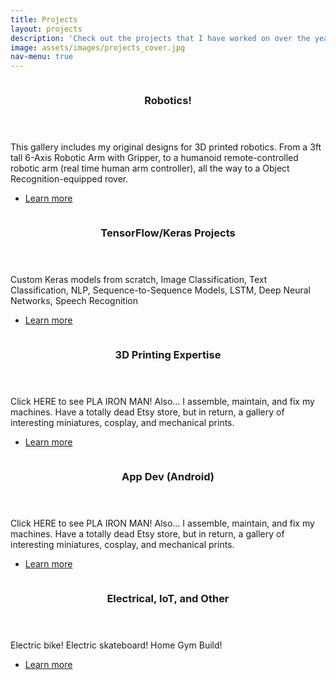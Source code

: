 ```yaml
---
title: Projects
layout: projects
description: 'Check out the projects that I have worked on over the years.'
image: assets/images/projects_cover.jpg
nav-menu: true
---
```


<!-- Main -->
<div id="main">

<section id="two" class="spotlights">
	<section>
		<a href="projects.html" class="image">
			<img src="assets/images/pic09.jpg" alt="" data-position="top center" />
		</a>
		<div class="content">
			<div class="inner">
				<header class="major">
					<h3>Robotics!</h3>
				</header>
				<p>This gallery includes my original designs for 3D printed robotics. From a 3ft tall 6-Axis Robotic Arm with Gripper, 
			to a humanoid remote-controlled robotic arm (real time human arm controller),
			all the way to a Object Recognition-equipped rover.</p>
				<ul class="actions">
					<li><a href="projects.html" class="button">Learn more</a></li>
				</ul>
			</div>
		</div>
	</section>
	<section>
		<a href="projects.html" class="image">
			<img src="{% link assets/images/pic08.jpg %}" alt="" data-position="center center" />
		</a>
		<div class="content">
			<div class="inner">
				<header class="major">
					<h3>TensorFlow/Keras Projects</h3>
				</header>
				<p>Custom Keras models from scratch, Image Classification, Text Classification, NLP, Sequence-to-Sequence Models, 
					LSTM, Deep Neural Networks, Speech Recognition</p>
				<ul class="actions">
					<li><a href="projects.html" class="button">Learn more</a></li>
				</ul>
			</div>
		</div>
	</section>
	<section>
		<a href="projects.html" class="image">
			<img src="{% link assets/images/pic09.jpg %}" alt="" data-position="top center" />
		</a>
		<div class="content">
			<div class="inner">
				<header class="major">
					<h3>3D Printing Expertise</h3>
				</header>
				<p>Click HERE to see PLA IRON MAN! Also... I assemble, maintain, and fix my machines. Have a totally dead Etsy store, 
					but in return, a gallery of interesting miniatures, cosplay, and mechanical prints.</p>
				<ul class="actions">
					<li><a href="projects.html" class="button">Learn more</a></li>
				</ul>
			</div>
		</div>
	</section>
	<section>
		<a href="projects.html" class="image">
			<img src="{% link assets/images/pic10.jpg %}" alt="" data-position="25% 25%" />
		</a>
		<div class="content">
			<div class="inner">
				<header class="major">
					<h3>App Dev (Android)</h3>
				</header>
				<p>Click HERE to see PLA IRON MAN! Also... I assemble, maintain, and fix my machines. Have a totally dead Etsy store, 
				but in return, a gallery of interesting miniatures, cosplay, and mechanical prints.</p>
				<ul class="actions">
					<li><a href="projects.html" class="button">Learn more</a></li>
				</ul>
			</div>
		</div>
	</section>
	<section>
	<a href="projects.html" class="image">
		<img src="{% link assets/images/pic09.jpg %}" alt="" data-position="top center" />
	</a>
	<div class="content">
		<div class="inner">
			<header class="major">
				<h3>Electrical, IoT, and Other</h3>
			</header>
			<p>Electric bike! Electric skateboard! Home Gym Build!</p>
			<ul class="actions">
				<li><a href="projects.html" class="button">Learn more</a></li>
			</ul>
		</div>
	</div>
</section>
</section>

</div>
